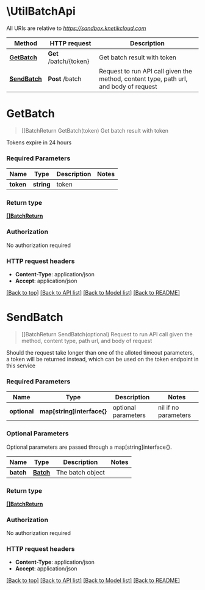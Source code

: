 # \UtilBatchApi

All URIs are relative to *https://sandbox.knetikcloud.com*

Method | HTTP request | Description
------------- | ------------- | -------------
[**GetBatch**](UtilBatchApi.md#GetBatch) | **Get** /batch/{token} | Get batch result with token
[**SendBatch**](UtilBatchApi.md#SendBatch) | **Post** /batch | Request to run API call given the method, content type, path url, and body of request


# **GetBatch**
> []BatchReturn GetBatch(token)
Get batch result with token

Tokens expire in 24 hours

### Required Parameters

Name | Type | Description  | Notes
------------- | ------------- | ------------- | -------------
  **token** | **string**| token | 

### Return type

[**[]BatchReturn**](BatchReturn.md)

### Authorization

No authorization required

### HTTP request headers

 - **Content-Type**: application/json
 - **Accept**: application/json

[[Back to top]](#) [[Back to API list]](../README.md#documentation-for-api-endpoints) [[Back to Model list]](../README.md#documentation-for-models) [[Back to README]](../README.md)

# **SendBatch**
> []BatchReturn SendBatch(optional)
Request to run API call given the method, content type, path url, and body of request

Should the request take longer than one of the alloted timeout parameters, a token will be returned instead, which can be used on the token endpoint in this service

### Required Parameters

Name | Type | Description  | Notes
------------- | ------------- | ------------- | -------------
 **optional** | **map[string]interface{}** | optional parameters | nil if no parameters

### Optional Parameters
Optional parameters are passed through a map[string]interface{}.

Name | Type | Description  | Notes
------------- | ------------- | ------------- | -------------
 **batch** | [**Batch**](Batch.md)| The batch object | 

### Return type

[**[]BatchReturn**](BatchReturn.md)

### Authorization

No authorization required

### HTTP request headers

 - **Content-Type**: application/json
 - **Accept**: application/json

[[Back to top]](#) [[Back to API list]](../README.md#documentation-for-api-endpoints) [[Back to Model list]](../README.md#documentation-for-models) [[Back to README]](../README.md)


